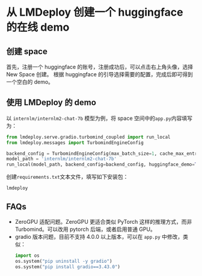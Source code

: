 # 从 LMDeploy 创建一个 huggingface 的在线 demo

## 创建 space

首先，注册一个 huggingface 的账号，注册成功后，可以点击右上角头像，选择 New Space 创建。
根据 huggingface 的引导选择需要的配置，完成后即可得到一个空白的 demo。

## 使用 LMDeploy 的 demo

以 `internlm/internlm2-chat-7b` 模型为例，将 space 空间中的`app.py`内容填写为：

```python
from lmdeploy.serve.gradio.turbomind_coupled import run_local
from lmdeploy.messages import TurbomindEngineConfig

backend_config = TurbomindEngineConfig(max_batch_size=1, cache_max_entry_count=0.05)
model_path = 'internlm/internlm2-chat-7b'
run_local(model_path, backend_config=backend_config, huggingface_demo=True)
```

创建`requirements.txt`文本文件，填写如下安装包：

```
lmdeploy
```

## FAQs

- ZeroGPU 适配问题。ZeroGPU 更适合类似 PyTorch 这样的推理方式，而非 Turbomind。可以改用 pytorch 后端，或者启用普通 GPU。
- gradio 版本问题，目前不支持 4.0.0 以上版本，可以在 `app.py` 中修改，类似：
  ```python
  import os
  os.system("pip uninstall -y gradio")
  os.system("pip install gradio==3.43.0")
  ```
